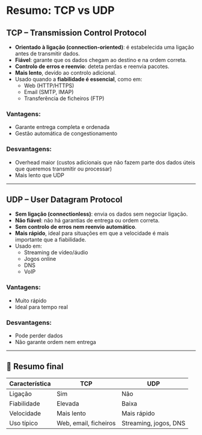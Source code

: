 # Resumo: TCP vs UDP

## TCP – Transmission Control Protocol

- **Orientado à ligação (connection-oriented)**: é estabelecida uma ligação antes de transmitir dados.
- **Fiável**: garante que os dados chegam ao destino e na ordem correta.
- **Controlo de erros e reenvio**: deteta perdas e reenvia pacotes.
- **Mais lento**, devido ao controlo adicional.
- Usado quando a **fiabilidade é essencial**, como em:
  - Web (HTTP/HTTPS)
  - Email (SMTP, IMAP)
  - Transferência de ficheiros (FTP)

### Vantagens:
- Garante entrega completa e ordenada
- Gestão automática de congestionamento

### Desvantagens:
- Overhead maior  (custos adicionais que não fazem parte dos dados úteis que queremos transmitir ou processar)
- Mais lento que UDP

---

## UDP – User Datagram Protocol

- **Sem ligação (connectionless)**: envia os dados sem negociar ligação.
- **Não fiável**: não há garantias de entrega ou ordem correta.
- **Sem controlo de erros nem reenvio automático**.
- **Mais rápido**, ideal para situações em que a velocidade é mais importante que a fiabilidade.
- Usado em:
  - Streaming de vídeo/áudio
  - Jogos online
  - DNS
  - VoIP

### Vantagens:
- Muito rápido
- Ideal para tempo real

### Desvantagens:
- Pode perder dados
- Não garante ordem nem entrega

---

## 🧠 Resumo final

| Característica | TCP                        | UDP                     |
|----------------|-----------------------------|--------------------------|
| Ligação        | Sim                         | Não                     |
| Fiabilidade    | Elevada                     | Baixa                   |
| Velocidade     | Mais lento                  | Mais rápido             |
| Uso típico     | Web, email, ficheiros       | Streaming, jogos, DNS   |
